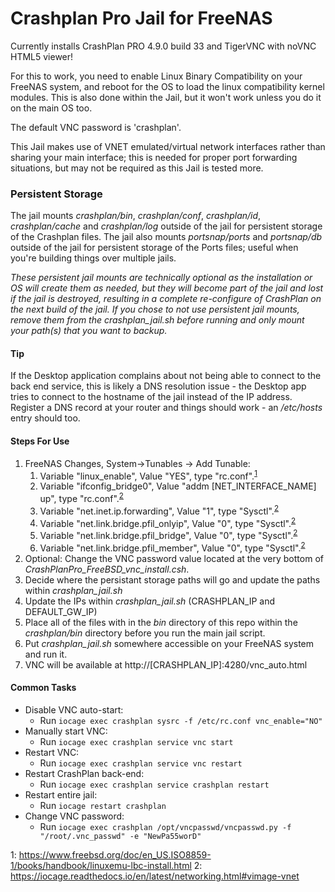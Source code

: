 # Crashplan Pro Jail for FreeNAS

Currently installs CrashPlan PRO 4.9.0 build 33 and TigerVNC with noVNC HTML5 viewer!

For this to work, you need to enable Linux Binary Compatibility on your FreeNAS system, and reboot for the OS to load the linux compatibility kernel modules. This is also done within the Jail, but it won't work unless you do it on the main OS too. 

The default VNC password is 'crashplan'.

This Jail makes use of VNET emulated/virtual network interfaces rather than sharing your main interface; this is needed for proper port forwarding situations, but may not be required as this Jail is tested more.

### Persistent Storage
The jail mounts _crashplan/bin_, _crashplan/conf_, _crashplan/id_, _crashplan/cache_ and _crashplan/log_ outside of the jail for persistent storage of the Crashplan files.
The jail also mounts _portsnap/ports_ and _portsnap/db_ outside of the jail for persistent storage of the Ports files; useful when you're building things over multiple jails.

_These persistent jail mounts are technically optional as the installation or OS will create them as needed, but they will become part of the jail and lost if the jail is destroyed, resulting in a complete re-configure of CrashPlan on the next build of the jail. If you chose to not use persistent jail mounts, remove them from the crashplan_jail.sh before running and only mount your path(s) that you want to backup._

#### Tip
If the Desktop application complains about not being able to connect to the back end service, this is likely a DNS resolution issue - the Desktop app tries to connect to the hostname of the jail instead of the IP address. Register a DNS record at your router and things should work - an _/etc/hosts_ entry should too.

#### Steps For Use
1. FreeNAS Changes, System->Tunables -> Add Tunable:
   1. Variable "linux_enable", Value "YES", type "rc.conf".<sup>[1](#linux_enable)</sup>
   1. Variable "ifconfig_bridge0", Value "addm [NET_INTERFACE_NAME] up", type "rc.conf".<sup>[2](#vnet)</sup>
   1. Variable "net.inet.ip.forwarding", Value "1", type "Sysctl".<sup>[2](#vnet)</sup>
   1. Variable "net.link.bridge.pfil_onlyip", Value "0", type "Sysctl".<sup>[2](#vnet)</sup>
   1. Variable "net.link.bridge.pfil_bridge", Value "0", type "Sysctl".<sup>[2](#vnet)</sup>
   1. Variable "net.link.bridge.pfil_member", Value "0", type "Sysctl".<sup>[2](#vnet)</sup>
1. Optional: Change the VNC password value located at the very bottom of _CrashPlanPro_FreeBSD_vnc_install.csh_.
1. Decide where the persistant storage paths will go and update the paths within _crashplan_jail.sh_ 
1. Update the IPs within _crashplan_jail.sh_ (CRASHPLAN_IP and DEFAULT_GW_IP)
1. Place all of the files with in the _bin_ directory of this repo within the _crashplan/bin_ directory before you run the main jail script.
1. Put _crashplan_jail.sh_ somewhere accessible on your FreeNAS system and run it.
1. VNC will be available at http://[CRASHPLAN_IP]:4280/vnc_auto.html

#### Common Tasks
- Disable VNC auto-start:
  - Run `iocage exec crashplan sysrc -f /etc/rc.conf vnc_enable="NO"`
- Manually start VNC: 
  - Run `iocage exec crashplan service vnc start`
- Restart VNC:
  - Run `iocage exec crashplan service vnc restart`
- Restart CrashPlan back-end:
  - Run `iocage exec crashplan service crashplan restart`
- Restart entire jail:
  - Run `iocage restart crashplan`
- Change VNC password:
  - Run `iocage exec crashplan /opt/vncpasswd/vncpasswd.py -f "/root/.vnc_passwd" -e "NewPa55worD"`
  
<a name="linux_enable">1</a>: https://www.freebsd.org/doc/en_US.ISO8859-1/books/handbook/linuxemu-lbc-install.html
<a name="vnet">2</a>: https://iocage.readthedocs.io/en/latest/networking.html#vimage-vnet


